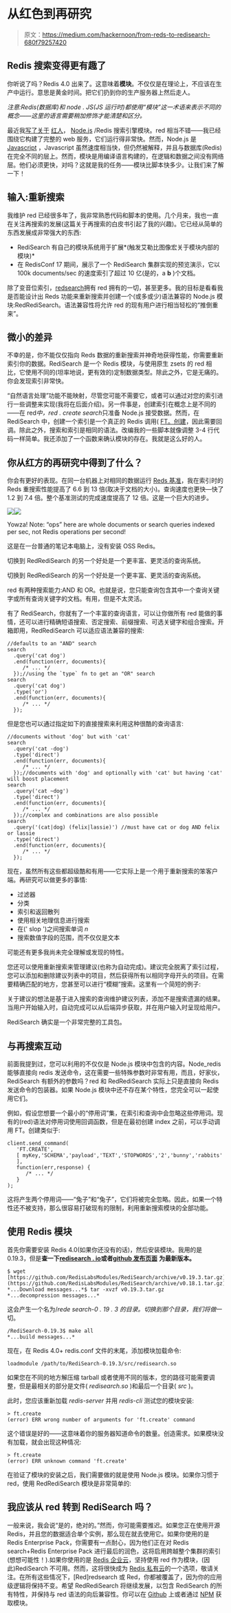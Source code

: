 # 从红色到再研究

> 原文：<https://medium.com/hackernoon/from-reds-to-redisearch-680f79257420>

## Redis 搜索变得更有趣了

你听说了吗？Redis 4.0 出来了。这意味着**模块**。不仅仅是在理论上，不应该在生产中运行。意思是黄金时间。把它们扔到你的生产服务器上然后走人。

*注意:Redis(数据库)和 node . JS(JS 运行时)都使用“模块”这一术语来表示不同的概念——这里的语言需要稍加修饰才能清楚和区分。*

最近我[写了关于](/@stockholmux/the-road-to-redis-chapter-3-b9796362c809) [红人](https://www.npmjs.com/package/reds)， [Node.js](https://hackernoon.com/tagged/node-js) /Redis 搜索引擎模块。red 相当不错——我已经围绕它构建了完整的 web 服务，它们运行得非常快。然而，Node.js 是 [Javascript](https://hackernoon.com/tagged/javascript) ，Javascript 虽然速度相当快，但仍然被解释，并且与数据库(Redis)在完全不同的层上。然而，模块是用编译语言构建的，在逻辑和数据之间没有网络层。他们必须更快，对吗？这就是我的任务——模块比脚本快多少。让我们来了解一下！

## 输入:重新搜索

我维护 red 已经很多年了，我非常熟悉代码和脚本的使用。几个月来，我也一直在关注再搜索的发展(这篇关于再搜索的白皮书引起了我的兴趣)。它已经从简单的东西发展成非常强大的东西:

*   RediSearch 有自己的模块系统用于扩展*(触发艾勒比图像宏关于模块内部的模块)*
*   在 RedisConf 17 期间，展示了一个 RediSearch 集群实现的预览演示，它以 100k documents/sec 的速度索引了超过 10 亿(是的，a **b** )个文档。

除了变音位索引，[redsearch](http://redisearch.io/)拥有 red 拥有的一切，甚至更多。我的目标是看看我是否能设计出 Reds 功能来重新搜索并创建一个(或多或少)语法兼容的 Node.js 模块:RedRediSearch。语法兼容性将允许 red 的现有用户进行相当轻松的“推倒重来”。

## 微小的差异

不幸的是，你不能仅仅指向 Reds 数据的重新搜索并神奇地获得性能，你需要重新索引你的数据。RediSearch 是一个 Redis 模块，与使用原生 zsets 的 red 相比，它使用不同的(坦率地说，更有效的)定制数据类型。除此之外，它是无痛的。你会发现索引非常快。

“自然语言处理”功能不能映射，尽管您可能不需要它，或者可以通过对您的索引进行一些调整来实现(我将在后面介绍)。另一件事是，创建索引在概念上是不同的——在 red*中，red . create search*只准备 Node.js 接受数据。然而，在 RediSearch 中，创建一个索引是一个真正的 Redis 调用( [FT。创建](http://redisearch.io/Commands/#ftcreate)，因此需要回调。除此之外，搜索和索引是相同的语法。改编我的一些脚本就像调整 3-4 行代码一样简单。我还添加了一个函数来确认模块的存在。我就是这么好的人。

## 你从红方的再研究中得到了什么？

你会有更好的表现。在同一台机器上对相同的数据运行 [Reds 基准](https://github.com/tj/reds/blob/master/benchmarks/index.js)，我在索引时的 Reds 重搜索性能提高了 6.6 到 13 倍(取决于文档的大小)。查询速度也更快—快了 1.2 到 7.4 倍。整个基准测试的完成速度提高了 12 倍。这是一个巨大的进步。

![](img/bff6a8ed9ab4e33a70189f74d32efc99.png)![](img/b56c676f69430652e3d61a5a7b687253.png)

Yowza! Note: “ops” here are whole documents or search queries indexed per sec, not Redis operations per second!

这是在一台普通的笔记本电脑上，没有安装 OSS Redis。

切换到 RedRediSearch 的另一个好处是一个更丰富、更灵活的查询系统。

切换到 RedRediSearch 的另一个好处是一个更丰富、更灵活的查询系统。

red 有两种搜索能力:AND 和 OR。也就是说，您只能查询包含其中一个查询关键字或所有查询关键字的文档。有用，但是不太灵活。

有了 RediSearch，你就有了一个丰富的查询语言，可以让你做所有 red 能做的事情，还可以进行精确短语搜索、否定搜索、前缀搜索、可选关键字和组合搜索。开箱即用，RedRediSearch 可以适应语法兼容的搜索:

```
//defaults to an "AND" search
search
  .query('cat dog')
  .end(function(err, documents){
     /* ... */
  });//using the `type` fn to get an "OR" search
search
  .query('cat dog')
  .type('or')
  .end(function(err, documents){
     /* ... */
  });
```

但是您也可以通过指定如下的直接搜索来利用这种很酷的查询语言:

```
//documents without 'dog' but with 'cat'
search
  .query('cat -dog')
  .type('direct')
  .end(function(err, documents){
     /* ... */
  });//documents with 'dog' and optionally with 'cat' but having 'cat' will boost placement
search
  .query('cat ~dog')
  .type('direct')
  .end(function(err, documents){
     /* ... */
  });//complex and combinations are also possible
search
  .query('(cat|dog) (felix|lassie)') //must have cat or dog AND felix or lassie
  .type('direct')
  .end(function(err, documents){
     /* ... */
  });
```

现在，虽然所有这些都超级酷和有用——它实际上是一个用于重新搜索的笨客户端。再研究可以做更多的事情:

*   过滤器
*   分类
*   索引和返回散列
*   使用相关地理信息进行搜索
*   在(' slop ')之间搜索单词 *n*
*   搜索数值字段的范围，而不仅仅是文本

可能还有更多我尚未完全理解或发现的特性。

您还可以使用重新搜索来管理建议(也称为自动完成)。建议完全脱离了索引过程，您可以添加和删除建议列表中的项目，然后获得所有以相同字母开头的项目。在需要精确匹配的地方，您甚至可以进行“模糊”搜索。这里有一个简短的例子:

关于建议的想法是基于进入搜索的查询维护建议列表，添加不是搜索遗漏的结果。当用户开始输入时，自动完成可以从后端异步获取，并在用户输入时呈现给用户。

RediSearch 确实是一个非常完整的工具包。

## 与再搜索互动

前面我提到过，您可以利用的不仅仅是 Node.js 模块中包含的内容。Node_redis 能够直接向 redis 发送命令，这在需要一些特殊参数时非常有用，而且，好家伙，RediSearch 有额外的参数吗？red 和 RedRediSearch 实际上只是直接向 Redis 发送命令的包装器。如果 Node.js 模块中还不存在某个特性，您完全可以一起使用它们。

例如，假设您想要一个最小的“停用词”集，在索引和查询中会忽略这些停用词。现有的(red)语法对停用词使用回调函数，但是在最初创建 index 之前，可以手动调用 FT。创建类似于:

```
client.send_command(
   'FT.CREATE',
   [ myKey,'SCHEMA','payload','TEXT','STOPWORDS','2','bunny','rabbits'
   ],
   function(err,response) {
      /* ... */
   }
);
```

这将产生两个停用词——“兔子”和“兔子”，它们将被完全忽略。因此，如果一个特性还不被支持，那么很容易打破现有的限制，利用重新搜索模块的全部功能。

## 使用 Redis 模块

首先你需要安装 Redis 4.0(如果你还没有的话)，然后安装模块。我用的是 0.19.3，但是**查一下**[**redisearch . io**](http://redisearch.io/)**或者**[**github 发布页面**](https://github.com/RedisLabsModules/RediSearch/releases) **为最新版本。**

```
$ wget [https://github.com/RedisLabsModules/RediSearch/archive/v0.19.3.tar.gz](https://github.com/RedisLabsModules/RediSearch/archive/v0.18.1.tar.gz)
*...Download messages...*$ tar -xvzf v0.19.3.tar.gz
*...decompression messages...*
```

这会产生一个名为/*rede search-0 . 19 . 3 的目录。*切换到那个目录，我们将*做*一切。

```
/RediSearch-0.19.3$ make all
*...build messages...*
```

现在，在 Redis 4.0+ redis.conf 文件的末尾，添加模块加载命令:

```
loadmodule /path/to/RediSearch-0.19.3/src/redisearch.so
```

如果您在不同的地方解压缩 tarball 或者使用不同的版本，您的路径可能需要调整，但是最相关的部分是文件( *redisearch.so* )和最后一个目录( *src* )。

此时，您应该重新加载 *redis-server* 并用 *redis-cli* 测试您的模块安装:

```
> ft.create
(error) ERR wrong number of arguments for 'ft.create' command
```

这个错误是好的——这意味着你的服务器知道命令的数量。创造需求。如果模块没有加载，就会出现这种情况:

```
> ft.create
(error) ERR unknown command 'ft.create'
```

在验证了模块的安装之后，我们需要做的就是使用 Node.js 模块。如果你习惯于 red，使用 RedRediSearch 模块是非常简单的:

## 我应该从 red 转到 RediSearch 吗？

一般来说，我会说“是的，绝对的。”然而，你可能需要推迟。如果您正在使用开源 Redis，并且您的数据适合单个实例，那么现在就去使用它。如果你使用的是 Redis Enterprise Pack，你需要有一点耐心，因为他们正在对 Redis search+Redis Enterprise Pack 进行最后的润色，这将启用跨越整个集群的索引(想想可能性！).如果你使用的是 [Redis 企业云](https://redislabs.com/products/redis-cloud/)，坚持使用 red 作为模块，(因此)RediSearch 不可用。然而，这将很快成为 [Redis 私有云](https://redislabs.com/products/redis-cloud-private/)的一个选项，敬请关注。在所有这些情况下，[Red]redsearch 或 Red，你都被覆盖了，因为你的应用级逻辑将保持不变。希望 RedRediSearch 将继续发展，以包含 RediSearch 的所有特性，并保持与 red 语法的向后兼容性。你可以在 [Github](https://github.com/stockholmux/redredisearch) 上或者通过 [NPM](https://www.npmjs.com/package/redredisearch) 获取模块。